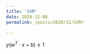 ```yaml
---
title: 'SVM'
date: 2020-12-06
permalink: /posts/2020/12/SVM/

---
```

<script type="text/javascript"
        src="https://cdnjs.cloudflare.com/ajax/libs/mathjax/2.7.0/MathJax.js?config=TeX-AMS_CHTML"></script>
        

$y(w^T\cdot x+b) \geq 1$

